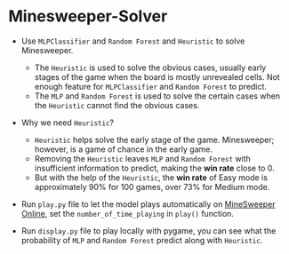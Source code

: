 # Minesweeper-Solver

- Use `MLPClassifier` and `Random Forest` and `Heuristic` to solve Minesweeper.
  - The `Heuristic` is used to solve the obvious cases, usually early stages of the game when the board is mostly unrevealed cells. Not enough feature for `MLPClassifier` and `Random Forest` to predict.
  - The `MLP` and `Random Forest` is used to solve the certain cases when the `Heuristic` cannot find the obvious cases.

- Why we need `Heuristic`?
  - `Heuristic` helps solve the early stage of the game. Minesweeper; however, is a game of chance in the early game.
  - Removing the `Heuristic` leaves `MLP` and `Random Forest` with insufficient information to predict, making the **win rate** close to 0.
  - But with the help of the `Heuristic`, the **win rate** of Easy mode is approximately 90% for 100 games, over 73% for Medium mode.
 
- Run `play.py` file to let the model plays automatically on [MineSweeper Online](https://minesweeperonline.com/), set the `number_of_time_playing` in `play()` function.
- Run `display.py` file to play locally with pygame, you can see what the probability of `MLP` and `Random Forest` predict along with `Heuristic`.
